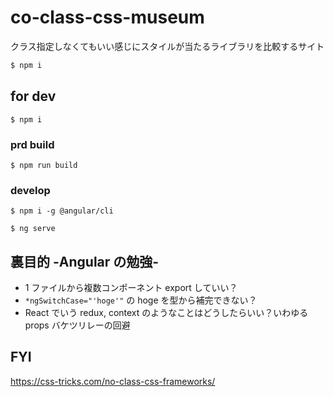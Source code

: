 # co-class-css-museum

クラス指定しなくてもいい感じにスタイルが当たるライブラリを比較するサイト

```sh
$ npm i
```

## for dev

```
$ npm i
```

### prd build

```
$ npm run build
```

### develop

```
$ npm i -g @angular/cli

$ ng serve
```

## 裏目的 -Angular の勉強-

- 1 ファイルから複数コンポーネント export していい？
- `*ngSwitchCase="'hoge'"` の hoge を型から補完できない？
- React でいう redux, context のようなことはどうしたらいい？いわゆる props バケツリレーの回避

## FYI

https://css-tricks.com/no-class-css-frameworks/
